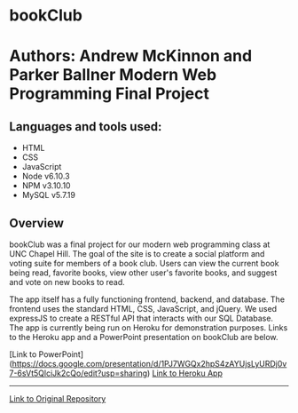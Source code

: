 bookClub
==================================

**Authors: Andrew McKinnon and Parker Ballner**
Modern Web Programming Final Project
==================================

**Languages and tools used:**
-----------------------------
* HTML
* CSS
* JavaScript
* Node v6.10.3
* NPM v3.10.10
* MySQL v5.7.19

**Overview**
------------------------------
bookClub was a final project for our modern web programming class at UNC Chapel Hill. The goal of the site is to create a social platform and voting suite for members of a book club. Users can view the current book being read, favorite books, view other user's favorite books, and suggest and vote on new books to read. 

The app itself has a fully functioning frontend, backend, and database. The frontend uses the standard HTML, CSS, JavaScript, and jQuery. We used expressJS to create a RESTful API that interacts with our SQL Database. The app is currently being run on Heroku for demonstration purposes. Links to the Heroku app and a PowerPoint presentation on bookClub are below.

[Link to PowerPoint] (https://docs.google.com/presentation/d/1PJ7WGQx2hpS4zAYUjsLyURDj0v7-6sVt5QlciJk2cQo/edit?usp=sharing)
[Link to Heroku App](https://comp426-bookclub.herokuapp.com)

*************************************

[Link to Original Repository](https://github.com/426FinalTeam/book-club)
